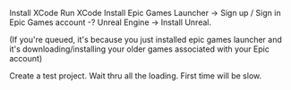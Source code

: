 Install XCode
Run XCode
Install Epic Games Launcher -> Sign up / Sign in Epic Games account -? Unreal Engine -> Install Unreal.

(If you're queued, it's because you just installed epic games launcher and it's downloading/installing your older games associated with your Epic account)

Create a test project. Wait thru all the loading. First time will be slow.